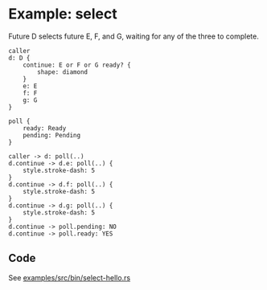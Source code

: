 # Example: select

Future D selects future E, F, and G, waiting for any of the three to complete.
```d2
caller
d: D {
    continue: E or F or G ready? {
        shape: diamond
    }
    e: E
    f: F
    g: G
}

poll {
    ready: Ready
    pending: Pending
}

caller -> d: poll(..)
d.continue -> d.e: poll(..) {
    style.stroke-dash: 5
}
d.continue -> d.f: poll(..) {
    style.stroke-dash: 5
}
d.continue -> d.g: poll(..) {
    style.stroke-dash: 5
}
d.continue -> poll.pending: NO
d.continue -> poll.ready: YES
```

## Code
See [examples/src/bin/select-hello.rs][1]

[1]: https://github.com/weipin/hello-async-rust/blob/main/examples/src/bin/select-hello.rs
